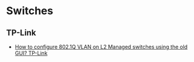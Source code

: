 # Switches

## TP-Link

- [How to configure 802.1Q VLAN on L2 Managed switches using the old GUI? TP-Link](https://www.tp-link.com/us/support/faq/328/)
